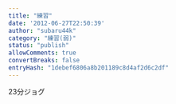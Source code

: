 ```yaml
---
title: "練習"
date: '2012-06-27T22:50:39'
author: "subaru44k"
category: "練習(弱)"
status: "publish"
allowComments: true
convertBreaks: false
entryHash: "1debef6806a8b201189c8d4af2d6c2df"
---
```

23分ジョグ
